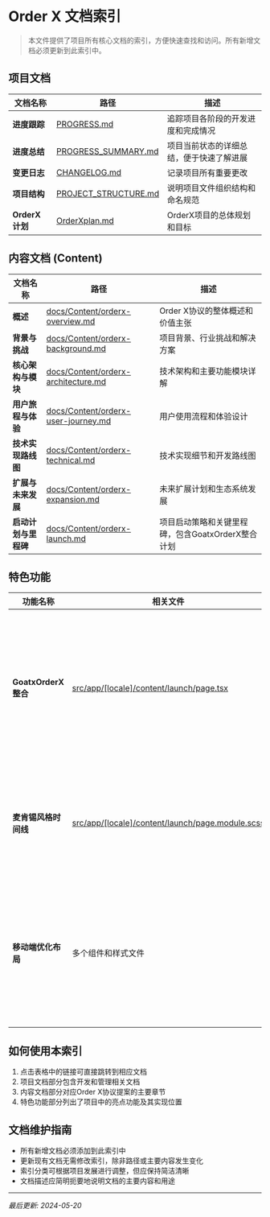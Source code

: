 # Order X 文档索引

> 本文件提供了项目所有核心文档的索引，方便快速查找和访问。所有新增文档必须更新到此索引中。

## 项目文档

| 文档名称 | 路径 | 描述 |
|---------|------|------|
| **进度跟踪** | [PROGRESS.md](PROGRESS.md) | 追踪项目各阶段的开发进度和完成情况 |
| **进度总结** | [PROGRESS_SUMMARY.md](PROGRESS_SUMMARY.md) | 项目当前状态的详细总结，便于快速了解进展 |
| **变更日志** | [CHANGELOG.md](CHANGELOG.md) | 记录项目所有重要更改 |
| **项目结构** | [PROJECT_STRUCTURE.md](PROJECT_STRUCTURE.md) | 说明项目文件组织结构和命名规范 |
| **OrderX计划** | [OrderXplan.md](OrderXplan.md) | OrderX项目的总体规划和目标 |

## 内容文档 (Content)

| 文档名称 | 路径 | 描述 |
|---------|------|------|
| **概述** | [docs/Content/orderx-overview.md](docs/Content/orderx-overview.md) | Order X协议的整体概述和价值主张 |
| **背景与挑战** | [docs/Content/orderx-background.md](docs/Content/orderx-background.md) | 项目背景、行业挑战和解决方案 |
| **核心架构与模块** | [docs/Content/orderx-architecture.md](docs/Content/orderx-architecture.md) | 技术架构和主要功能模块详解 |
| **用户旅程与体验** | [docs/Content/orderx-user-journey.md](docs/Content/orderx-user-journey.md) | 用户使用流程和体验设计 |
| **技术实现路线图** | [docs/Content/orderx-technical.md](docs/Content/orderx-technical.md) | 技术实现细节和开发路线图 |
| **扩展与未来发展** | [docs/Content/orderx-expansion.md](docs/Content/orderx-expansion.md) | 未来扩展计划和生态系统发展 |
| **启动计划与里程碑** | [docs/Content/orderx-launch.md](docs/Content/orderx-launch.md) | 项目启动策略和关键里程碑，包含GoatxOrderX整合计划 |

## 特色功能

| 功能名称 | 相关文件 | 描述 |
|---------|---------|------|
| **GoatxOrderX整合** | [src/app/[locale]/content/launch/page.tsx](src/app/[locale]/content/launch/page.tsx) | 明星合作战略整合方案，展示与GOAT品牌的协同计划 |
| **麦肯锡风格时间线** | [src/app/[locale]/content/launch/page.module.scss](src/app/[locale]/content/launch/page.module.scss) | 专业咨询级视觉效果的项目时间线展示 |
| **移动端优化布局** | 多个组件和样式文件 | 响应式设计优化，确保在各种设备上的良好显示效果 |

## 如何使用本索引

1. 点击表格中的链接可直接跳转到相应文档
2. 项目文档部分包含开发和管理相关文档
3. 内容文档部分对应Order X协议提案的主要章节
4. 特色功能部分列出了项目中的亮点功能及其实现位置

## 文档维护指南

- 所有新增文档必须添加到此索引中
- 更新现有文档无需修改索引，除非路径或主要内容发生变化
- 索引分类可根据项目发展进行调整，但应保持简洁清晰
- 文档描述应简明扼要地说明文档的主要内容和用途

---

*最后更新: 2024-05-20* 